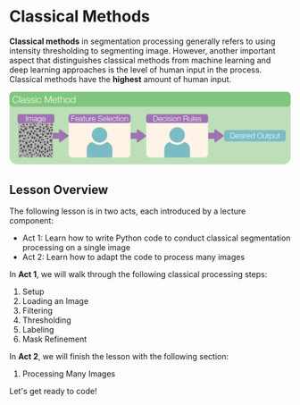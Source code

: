 # Classical Methods

**Classical methods** in segmentation processing generally refers to using intensity thresholding to segmenting image. However, another important aspect that distinguishes classical methods from machine learning and deep learning approaches is the level of human input in the process. Classical methods have the **highest** amount of human input.

<div align="center">
    <img src="../../../_static/images/classic_seg/seg_methods_classic.png" alt="dl" width="700">
</div>

## Lesson Overview

The following lesson is in two acts, each introduced by a lecture component:

* Act 1: Learn how to write Python code to conduct classical segmentation processing on a single image
* Act 2: Learn how to adapt the code to process many images

In **Act 1**, we will walk through the following classical processing steps:

1. Setup
2. Loading an Image
3. Filtering
4. Thresholding
5. Labeling
6. Mask Refinement

In **Act 2**, we will finish the lesson with the following section:

1. Processing Many Images

Let's get ready to code!